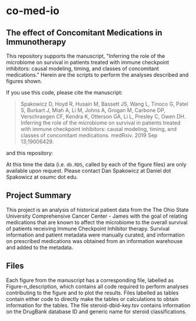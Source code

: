 # co-med-io
## The effect of Concomitant Medications in Immunotherapy 

This repository supports the manuscript, "Inferring the role of the microbiome on survival in patients treated with immune checkpoint inhibitors: causal modeling, timing, and classes of concomitant medications." Herein are the scripts to perform the analyses described and figures shown.

If you use this code, please cite the manuscript:

> Spakowicz D, Hoyd R, Husain M, Bassett JS, Wang L, Tinoco G, Patel S, Burkart J, Miah A, Li M, Johns A, Grogan M, Carbone DP, Verschraegen CF, Kendra K, Otterson GA, Li L, Presley C, Owen DH. Inferring the role of the microbiome on survival in patients treated with immune checkpoint inhibitors: causal modeling, timing, and classes of concomitant medications. medRxiv. 2019 Sep 13;19006429. 

and this repository:

At this time the data (i.e. `db.RDS`, called by each of the figure files) are only available upon request. Please contact Dan Spakowicz at Daniel dot Spakowicz at osumc dot edu.

## Project Summary

This project is an analysis of historical patient data from the The Ohio State University Comprehensive Cancer Center - James with the goal of relating medications that are known to affect the microbiome to the overall survival of patients receiving Immune Checkpoint Inhibitor therapy. Survival information and patient metadata were manually curated, and information on prescribed medications was obtained from an information warehouse and added to the metadata. 

## Files

Each figure from the manuscript has a corresponding file, labelled as Figure-n_description, which contains all code required to perform analyses contributing to the figure and to plot the results.
Files labelled as tables contain either code to directly make the tables or calculations to obtain information for the tables.
The file steroid-dbid-key.tsv contains information on the DrugBank database ID and generic name for steroid classifications. 

